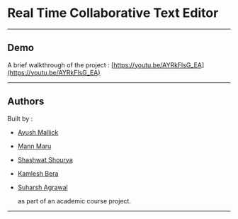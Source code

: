 # Real Time Collaborative Text Editor

---

## Demo

A brief walkthrough of the project :
[https://youtu.be/AYRkFlsG_EA](https://youtu.be/AYRkFlsG_EA)

---

## Authors

Built by :

- [Ayush Mallick](https://github.com/thatayushmallick)
- [Mann Maru](https://github.com/mannm2406)
- [Shashwat Shourya](https://github.com/K12TK013A1N)
- [Kamlesh Bera](https://github.com/HeyyKamleshh)
- [Suharsh Agrawal](https://github.com/suharsh592)

  as part of an academic course project.

---
